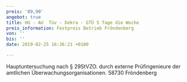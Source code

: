 ```yaml
---
preis: '89,90'
angebot: true
title: HU - AU  Tüv - Dekra - GTÜ 5 Tage die Woche
preis_information: Festpreis Betrieb Fröndenberg
von: ''
bis: ''
date: 2019-02-25 16:36:21 +0100

---
```

Hauptuntersuchung nach § 29StVZO. durch externe Prüfingenieure der amtlichen Überwachungsorganisationen. 58730 Fröndenberg